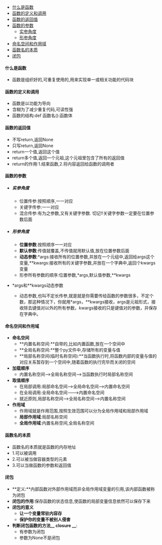 - [什么是函数](#什么是函数)
- [函数的定义和调用](#函数的定义和调用)
- [函数的返回值](#函数的返回值)
- [函数的参数](#函数的参数)
  - [实参角度](#实参角度)
  - [形参角度](#形参角度)
- [命名空间和作用域](#命名空间和作用域)
- [函数名的本质](#函数名的本质)
- [闭包](#闭包)

#### 什么是函数

- 函数是组织好的,可重复使用的,用来实现单一或相关功能的代码块

#### 函数的定义和调用

- 函数是以功能为导向
- 含糊为了减少重复代码,可读性强
- 函数的结构:def 函数名():函数体

#### 函数的返回值

- 不写return,返回None
- 只写return,返回None
- return一个值,返回这个值
- return多个值,返回一个元祖,这个元祖里包含了所有的返回值
- return的作用:1.结束函数,2.将内容返回给函数的调用者

#### 函数的参数

- ##### 实参角度

  - 位置传参:按照顺序,一一对应
  - 关键字传参:一一对应
  - 混合传参:有为之参数,又有关键字参数.
  	切记!!关键字参数一定要在位置参数后面
- ##### 形参角度

  - **位置参数**:按照顺序一一对应
  - **默认参数**:传值就覆盖,不传值就用默认值,放在位置参数后面
  - **动态参数**:*args:接收所有的位置参数,并放在一个元组中,返回给args这个变量,**kwargs:接收所有的关键字参数,并放在一个字典中,返回个kwargs变量
  - 形参所有参数的顺序:位置参数,*args,默认值参数,**kwargs

- \*args和\**kwargs动态参数

  - 动态参数,也叫不定长传参,就是就是你需要传给函数的参数很多，不定个数，那这种情况下，你就用*args，**kwargs接收，args是元祖形式，接收除去键值对以外的所有参数，kwargs接收的只是键值对的参数，并保存在字典中。 

#### 命名空间和作用域

- **命名空间**
	- **内置名称空间:**自带的,比如内置函数,放在一个空间中
	- **全局名称空间:**整个py文件中,存储所有的变量与值
	- **局部名称空间(临时名称空间):**当函数执行时,将函数内部的变量与值的对应关系暂存到一个空间中,随着函数的执行完毕而关闭的空间
- **加载顺序**
	- 内置名称空间-->全局名称空间-->当函数执行时局部名称空间 
- **取值顺序**
	- 在局部调用:局部命名空间-->全局命名空间-->内置命名空间
	- 在全局调用:全局命名空间--->内置命名空间
	- 就近原则,局部名称空间-->全局名称空间-->内置名称空间
- **作用域**
	- 作用域就是作用范围,按照生效范围可以分为全局作用域和局部作用域
	- **局部作用域**:局部名称空间
	- **全局作用域**:内置名称空间,全局名称空间

#### 函数名的本质

- 函数名的本质就是函数的内存地址 
- 1.可以被调用
- 2.可以被当做容器类型的元素
- 3.可以当做函数的参数和返回值

#### 闭包

- **定义:**内部函数对外部作用域而非全局作用域变量的引用,该内部函数被称为闭包 
- **闭包的作用**:保存函数的状态信息,使函数的局部变量信息依然可以保存下来 
- **闭包的意义**
	- **让一个变量常驻内容存**
	- **保护你的变量不被别人侵害**
- **判断闭包函数的方法__ closure __**: 
  - 有参数为闭包
  - 参数为None不是闭包

